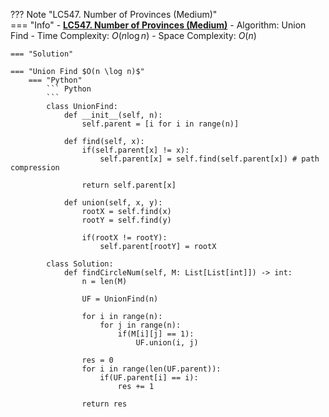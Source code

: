 ??? Note "LC547. Number of Provinces (Medium)"    
    === "Info"
        - **<a href="https://leetcode-cn.com/problems/number-of-provinces/" target="_blank">LC547. Number of Provinces (Medium)</a>**
        - Algorithm: Union Find
        - Time Complexity: $O(n\log n)$
        - Space Complexity: $O(n)$

    === "Solution"

    === "Union Find $O(n \log n)$"
        === "Python"
            ``` Python            
            ```
            class UnionFind:
                def __init__(self, n):
                    self.parent = [i for i in range(n)]
                
                def find(self, x):                
                    if(self.parent[x] != x):
                        self.parent[x] = self.find(self.parent[x]) # path compression
                        
                    return self.parent[x]
                
                def union(self, x, y):
                    rootX = self.find(x)
                    rootY = self.find(y)
                    
                    if(rootX != rootY):
                        self.parent[rootY] = rootX

            class Solution:
                def findCircleNum(self, M: List[List[int]]) -> int:
                    n = len(M)
                    
                    UF = UnionFind(n)
                    
                    for i in range(n):
                        for j in range(n):
                            if(M[i][j] == 1):
                                UF.union(i, j)
                                
                    res = 0                    
                    for i in range(len(UF.parent)):
                        if(UF.parent[i] == i):
                            res += 1
                                            
                    return res